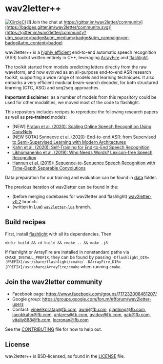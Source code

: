 # wav2letter++

[![CircleCI](https://circleci.com/gh/facebookresearch/wav2letter.svg?style=svg)](https://circleci.com/gh/facebookresearch/wav2letter)
[![Join the chat at https://gitter.im/wav2letter/community](https://badges.gitter.im/wav2letter/community.svg)](https://gitter.im/wav2letter/community?utm_source=badge&utm_medium=badge&utm_campaign=pr-badge&utm_content=badge)

wav2letter++ is a [highly efficient](https://arxiv.org/abs/1812.07625) end-to-end automatic speech recognition (ASR) toolkit written entirely in C++, leveraging [ArrayFire](https://github.com/arrayfire/arrayfire) and [flashlight](https://github.com/facebookresearch/flashlight).

The toolkit started from models predicting letters directly from the raw waveform, and now evolved as an all-purpose end-to-end ASR research toolkit, supporting a wide range of models and learning techniques. It also embarks a very efficient modular beam-search decoder, for both structured learning (CTC, ASG) and seq2seq approaches.

**Important disclaimer**: as a number of models from this repository could be used for other modalities, we moved most of the code to flashlight.

This repository includes recipes to reproduce the following research papers as well as **pre-trained** models:
- [NEW] [Pratap et al. (2020): Scaling Online Speech Recognition Using ConvNets](recipes/streaming_convnets/)
- [NEW SOTA] [Synnaeve et al. (2020): End-to-end ASR: from Supervised to Semi-Supervised Learning with Modern Architectures](recipes/sota/2019)
- [Kahn et al. (2020): Self-Training for End-to-End Speech Recognition](recipes/self_training)
- [Likhomanenko et al. (2019): Who Needs Words? Lexicon-free Speech Recognition](recipes/lexicon_free/)
- [Hannun et al. (2019): Sequence-to-Sequence Speech Recognition with Time-Depth Separable Convolutions](recipes/seq2seq_tds/)

Data preparation for our training and evaluation can be found in [data](data) folder.

The previous iteration of wav2letter can be found in the:
- (before merging codebases for wav2letter and flashlight) [wav2letter-v0.2](https://github.com/facebookresearch/wav2letter/tree/v0.2) branch.
- (written in Lua) [`wav2letter-lua`](https://github.com/facebookresearch/wav2letter/tree/wav2letter-lua) branch.

## Build recipes
First, install [flashlight](https://github.com/facebookresearch/flashlight) with all its dependencies. Then
```
mkdir build && cd build && cmake .. && make -j8
```
If flashlight or ArrayFire are installed in nonstandard paths via `CMAKE_INSTALL_PREFIX`, they can be found by passing `-Dflashlight_DIR=[PREFIX]/usr/share/flashlight/cmake/ -DArrayFire_DIR=[PREFIX]/usr/share/ArrayFire/cmake` when running `cmake`.

## Join the wav2letter community
* Facebook page: https://www.facebook.com/groups/717232008481207/
* Google group: https://groups.google.com/forum/#!forum/wav2letter-users
* Contact: vineelkpratap@fb.com, awni@fb.com, qiantong@fb.com, jacobkahn@fb.com, antares@fb.com, avidov@fb.com, gab@fb.com, vitaliy888@fb.com, locronan@fb.com

See the [CONTRIBUTING](CONTRIBUTING.md) file for how to help out.

## License
wav2letter++ is BSD-licensed, as found in the [LICENSE](LICENSE) file.
